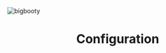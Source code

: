 <img src="http://pjhampton.com/bigbooty/banner.png" alt="bigbooty">

<h1 align="center">Configuration</h1>


